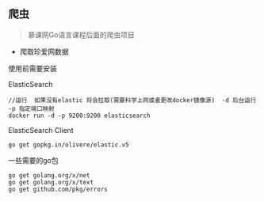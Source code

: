 ## 爬虫  
>慕课网Go语言课程后面的爬虫项目  

* 爬取珍爱网数据


使用前需要安装  

ElasticSearch

```
//运行  如果没有elastic 将会拉取(需要科学上网或者更改docker镜像源)  -d 后台运行  -p 指定端口映射
docker run -d -p 9200:9200 elasticsearch
```

ElasticSearch Client

```
go get gopkg.in/olivere/elastic.v5
```  

一些需要的go包  
```
go get golang.org/x/net
go get golang.org/x/text
go get github.com/pkg/errors
```
